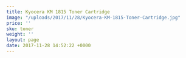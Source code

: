 ```yaml
---
title: Kyocera KM 1815 Toner Cartridge
image: "/uploads/2017/11/28/Kyocera-KM-1815-Toner-Cartridge.jpg"
price: ''
sku: toner
weight: ''
layout: page
date: 2017-11-28 14:52:22 +0000
---
```

